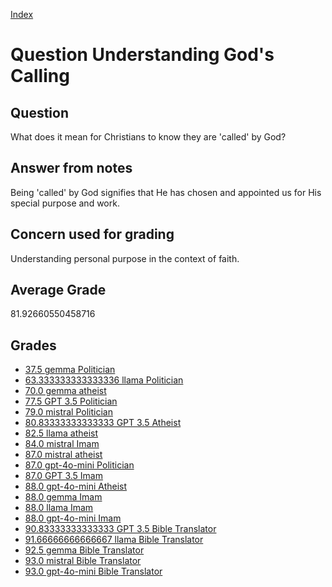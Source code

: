 
[Index](../../index.md)
# Question Understanding God's Calling
## Question
What does it mean for Christians to know they are 'called' by God?

## Answer from notes
Being 'called' by God signifies that He has chosen and appointed us for His special purpose and work.

## Concern used for grading
Understanding personal purpose in the context of faith.

## Average Grade
81.92660550458716

## Grades
 * [37.5 gemma Politician](../answers/gemma_Politician/Understanding_God_s_Calling.md)
 * [63.333333333333336 llama Politician](../answers/llama_Politician/Understanding_God_s_Calling.md)
 * [70.0 gemma atheist](../answers/gemma_atheist/Understanding_God_s_Calling.md)
 * [77.5 GPT 3.5 Politician](../answers/GPT_3.5_Politician/Understanding_God_s_Calling.md)
 * [79.0 mistral Politician](../answers/mistral_Politician/Understanding_God_s_Calling.md)
 * [80.83333333333333 GPT 3.5 Atheist](../answers/GPT_3.5_Atheist/Understanding_God_s_Calling.md)
 * [82.5 llama atheist](../answers/llama_atheist/Understanding_God_s_Calling.md)
 * [84.0 mistral Imam](../answers/mistral_Imam/Understanding_God_s_Calling.md)
 * [87.0 mistral atheist](../answers/mistral_atheist/Understanding_God_s_Calling.md)
 * [87.0 gpt-4o-mini Politician](../answers/gpt-4o-mini_Politician/Understanding_God_s_Calling.md)
 * [87.0 GPT 3.5 Imam](../answers/GPT_3.5_Imam/Understanding_God_s_Calling.md)
 * [88.0 gpt-4o-mini Atheist](../answers/gpt-4o-mini_Atheist/Understanding_God_s_Calling.md)
 * [88.0 gemma Imam](../answers/gemma_Imam/Understanding_God_s_Calling.md)
 * [88.0 llama Imam](../answers/llama_Imam/Understanding_God_s_Calling.md)
 * [88.0 gpt-4o-mini Imam](../answers/gpt-4o-mini_Imam/Understanding_God_s_Calling.md)
 * [90.83333333333333 GPT 3.5 Bible Translator](../answers/GPT_3.5_Bible_Translator/Understanding_God_s_Calling.md)
 * [91.66666666666667 llama Bible Translator](../answers/llama_Bible_Translator/Understanding_God_s_Calling.md)
 * [92.5 gemma Bible Translator](../answers/gemma_Bible_Translator/Understanding_God_s_Calling.md)
 * [93.0 mistral Bible Translator](../answers/mistral_Bible_Translator/Understanding_God_s_Calling.md)
 * [93.0 gpt-4o-mini Bible Translator](../answers/gpt-4o-mini_Bible_Translator/Understanding_God_s_Calling.md)
